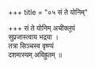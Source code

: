 +++
title = "०५ सं ते योनिम्"

+++
सं ते योनिम् अचीक्ल्̥पं  
सुप्रजास्त्वाय भद्रया ।  
तत्रा सिञ्चस्व वृष्ण्यं  
दशमास्यम् अविह्रुतम् ॥